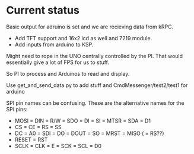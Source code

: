 # Current status

Basic output for adruino is set and we are recieving data from kRPC.  

* Add TFT support and 16x2 lcd as well and 7219 module.
* Add inputs from arduino to KSP.

Might need to rope in the UNO centrally controlled by the PI.
That would essentially give a lot of FPS for us to stuff.

So PI to process and Arduinos to read and display.

Use get_and_send_data.py to add stuff and CmdMessenger/test2/test1 for arduino

SPI pin names can be confusing. These are the alternative names for the SPI pins:

* MOSI = DIN = R/W = SDO = DI = SI = MTSR = SDA = D1  
* CS = CE = RS = SS  
* DC = A0 = SDI = DO = DOUT = SO = MRST = MISO ( = RS??)
* RESET = RST  
* SCLK = CLK = E = SCK = SCL = D0  
